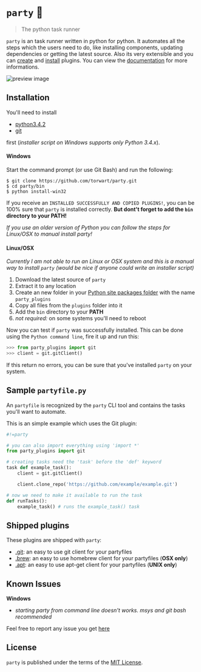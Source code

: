 # ``party`` :tada:

> The python task runner

``party`` is an task runner written in python for python. It automates all the steps which the users need to do, like installing components, updating dependencies or getting the latest source. Also its very extensible and you can [create](https://github.com/torwart/party/blob/master/docs/plugins/Write-a-Plugin.md) and [install](https://torwart.github.io/party-registry) plugins. You can view the [documentation](https://github.com/torwart/party/blob/master/docs) for more informations.

![preview image](http://i.imgur.com/6p5zsqV.png)

## Installation

You'll need to install

- [python3.4.2](https://python.org/downloads)
- [git](https://git-scm.com)

first (_installer script on Windows supports only Python 3.4.x_).

#### Windows

Start the command prompt (or use Git Bash) and run the following:

    $ git clone https://github.com/torwart/party.git
    $ cd party/bin
    $ python install-win32

If you receive an ``INSTALLED SUCCESSFULLY AND COPIED PLUGINS!``, you can be 100% sure that ``party`` is installed correctly. **But dont't forget to add the ``bin`` directory to your PATH!**

_If you use an older version of Python you can follow the steps for Linux/OSX to manual install party!_

#### Linux/OSX

_Currently I am not able to run an Linux or OSX system and this is a manual way to install ``party`` (would be nice if anyone could write an installer script)_

1. Download the latest source of ``party``
2. Extract it to any location
3. Create an new folder in your [Python site packages folder](https://docs.python.org/2/install/#how-installation-works) with the name ``party_plugins``
4. Copy all files from the ``plugins`` folder into it
5. Add the ``bin`` directory to your **PATH**
6. _not required:_ on some systems you'll need to reboot

Now you can test if ``party`` was successfully installed. This can be done using the ``Python command line``, fire it up and run this:

```py
>>> from party_plugins import git
>>> client = git.gitClient()
```

If this return no errors, you can be sure that you've installed ``party`` on your system.

## Sample ``partyfile.py``

An ``partyfile`` is recognized by the ``party`` CLI tool and contains the tasks you'll want to automate.

This is an simple example which uses the Git plugin:

```py
#!=party

# you can also import everything using 'import *'
from party_plugins import git

# creating tasks need the 'task' before the 'def' keyword
task def example_task():
    client = git.gitClient()

    client.clone_repo('https://github.com/example/example.git')

# now we need to make it available to run the task
def runTasks():
	example_task() # runs the example_task() task
```

## Shipped plugins

These plugins are shipped with ``party``:

- [.git](https://github.com/torwart/party/blob/master/plugins/git.py): an easy to use git client for your partyfiles
- [.brew](https://github.com/torwart/party/blob/master/plugins/brew.py): an easy to use homebrew client for your partyfiles (**OSX only**)
- [.apt](https://github.com/torwart/party/blob/master/plugins/apt.py): an easy to use apt-get client for your partyfiles (**UNIX only**)

## Known Issues

**Windows**

- _starting party from command line doesn't works. msys and git bash recommended_

Feel free to report any issue you get [here](https://github.com/torwart/party/issues)

## License

``party`` is published under the terms of the [MIT License](https://github.com/torwart/party/blob/master/LICENSE).
